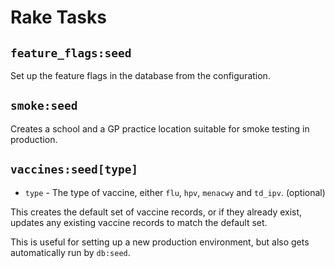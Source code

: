 # Rake Tasks

## `feature_flags:seed`

Set up the feature flags in the database from the configuration.

## `smoke:seed`

Creates a school and a GP practice location suitable for smoke testing in production.

## `vaccines:seed[type]`

- `type` - The type of vaccine, either `flu`, `hpv`, `menacwy` and `td_ipv`. (optional)

This creates the default set of vaccine records, or if they already exist, updates any existing vaccine records to match the default set.

This is useful for setting up a new production environment, but also gets automatically run by `db:seed`.
